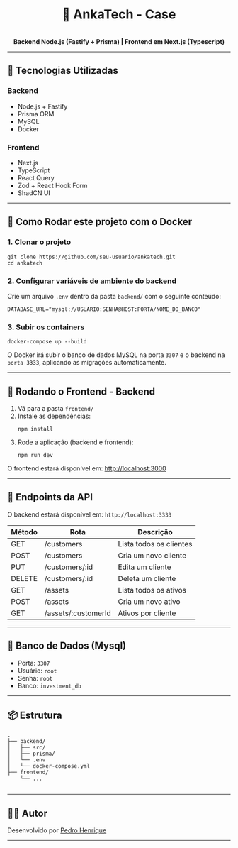 <h1 align="center">💼 AnkaTech - Case</h1>

<p align="center">
  <br/>
  <strong>Backend Node.js (Fastify + Prisma) | Frontend em Next.js (Typescript)</strong>
</p>

<hr />

<h2>🚀 Tecnologias Utilizadas</h2>

<h3>Backend</h3>
<ul>
  <li>Node.js + Fastify</li>
  <li>Prisma ORM</li>
  <li>MySQL</li>
  <li>Docker</li>
</ul>

<h3>Frontend</h3>
<ul>
  <li>Next.js</li>
  <li>TypeScript</li>
  <li>React Query</li>
  <li>Zod + React Hook Form</li>
  <li>ShadCN UI</li>
</ul>

<hr />

<h2>🐳 Como Rodar este projeto com o Docker</h2>

<h3>1. Clonar o projeto</h3>

<pre><code>git clone https://github.com/seu-usuario/ankatech.git
cd ankatech</code></pre>

<h3>2. Configurar variáveis de ambiente do backend</h3>

<p>Crie um arquivo <code>.env</code> dentro da pasta <code>backend/</code> com o seguinte conteúdo:</p>

<pre><code>DATABASE_URL="mysql://USUARIO:SENHA@HOST:PORTA/NOME_DO_BANCO"</code></pre>

<h3>3. Subir os containers</h3>

<pre><code>docker-compose up --build</code></pre>

<p>O Docker irá subir o banco de dados MySQL na porta <code>3307</code> e o backend na <code>porta 3333</code>, aplicando as migrações automaticamente.</p>

<hr />

<h2>🔧 Rodando o Frontend - Backend</h2>

<ol>
  <li>Vá para a pasta <code>frontend/</code></li>
  <li>Instale as dependências:
    <pre><code>npm install</code></pre>
  </li>
  <li>Rode a aplicação (backend e frontend):
    <pre><code>npm run dev</code></pre>
  </li>
</ol>

<p>O frontend estará disponível em: <a href="http://localhost:3000">http://localhost:3000</a></p>

<hr />

<h2>🔌 Endpoints da API</h2>

<p>O backend estará disponível em: <code>http://localhost:3333</code></p>

<table>
  <thead>
    <tr>
      <th>Método</th>
      <th>Rota</th>
      <th>Descrição</th>
    </tr>
  </thead>
  <tbody>
    <tr><td>GET</td><td>/customers</td><td>Lista todos os clientes</td></tr>
    <tr><td>POST</td><td>/customers</td><td>Cria um novo cliente</td></tr>
    <tr><td>PUT</td><td>/customers/:id</td><td>Edita um cliente</td></tr>
    <tr><td>DELETE</td><td>/customers/:id</td><td>Deleta um cliente</td></tr>
    <tr><td>GET</td><td>/assets</td><td>Lista todos os ativos</td></tr>
    <tr><td>POST</td><td>/assets</td><td>Cria um novo ativo</td></tr>
    <tr><td>GET</td><td>/assets/:customerId</td><td>Ativos por cliente</td></tr>
  </tbody>
</table>

<hr />

<h2>🧪 Banco de Dados (Mysql)</h2>

<ul>
  <li>Porta: <code>3307</code></li>
  <li>Usuário: <code>root</code></li>
  <li>Senha: <code>root</code></li>
  <li>Banco: <code>investment_db</code></li>
</ul>

<hr />

<h2>📦 Estrutura</h2>

<pre><code>.
├── backend/
│   ├── src/
│   ├── prisma/
│   └── .env
│   └── docker-compose.yml
├── frontend/
    └── ...

</code></pre>

<hr />

<h2>🧑‍💼 Autor</h2>

<p>Desenvolvido por <a href="[https://github.com/seu-usuario](https://github.com/pedro-henrique-br)" target="_blank">Pedro Henrique</a></p>

<hr />

